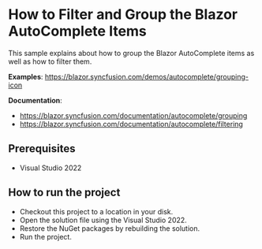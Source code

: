 # How to Filter and Group the Blazor AutoComplete Items

This sample explains about how to group the Blazor AutoComplete items as well as how to filter them.

**Examples**: https://blazor.syncfusion.com/demos/autocomplete/grouping-icon   

**Documentation**: 

* https://blazor.syncfusion.com/documentation/autocomplete/grouping 
* https://blazor.syncfusion.com/documentation/autocomplete/filtering

## Prerequisites

* Visual Studio 2022

## How to run the project

* Checkout this project to a location in your disk.
* Open the solution file using the Visual Studio 2022.
* Restore the NuGet packages by rebuilding the solution.
* Run the project.